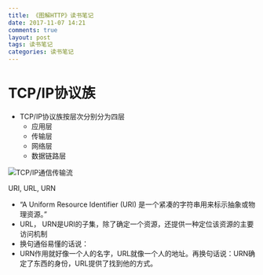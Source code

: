 ```yaml
---
title: 《图解HTTP》读书笔记
date: 2017-11-07 14:21
comments: true
layout: post
tags: 读书笔记
categories: 读书笔记
---
```

# TCP/IP协议族

* TCP/IP协议族按层次分别分为四层
  * 应用层
  * 传输层
  * 网络层
  * 数据链路层

<!--more-->

![TCP/IP通信传输流](http://ozar6ogjb.bkt.clouddn.com/TCPIP%E5%88%86%E5%B1%82.png)

URI, URL, URN

* “A Uniform Resource Identifier (URI) 是一个紧凑的字符串用来标示抽象或物理资源。”
* URL， URN是URI的子集，除了确定一个资源，还提供一种定位该资源的主要访问机制
* 换句通俗易懂的话说：
* URN作用就好像一个人的名字，URL就像一个人的地址。再换句话说：URN确定了东西的身份，URL提供了找到他的方式。